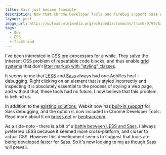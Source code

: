 ```yaml
---
title: Sass just became feasible
description: Now that Chrome Developer Tools and Firebug support Sass debugging, CSS pre-processors have a viable future.
layout: post
image_url: https://upload.wikimedia.org/wikipedia/commons/thumb/9/96/Sass_Logo_Color.svg/1280px-Sass_Logo_Color.svg.png
tags:
  - dev
  - CSS
  - front-end
---
```


I've been interested in CSS pre-processors for a while. They solve the inherent CSS problem of repeatable code blocks, and thus enable [grid systems](http://semantic.gs/) that don't [litter markup with "styling" classes](http://webdesignernotebook.com/css/are-css-frameworks-evil/).

It seems to me that [LESS](http://lesscss.org/) and [Sass](http://sass-lang.com/) always had one Achilles heel - debugging. Right clicking on an element that is styled incorrectly and inspecting it is absolutely essential to the process of styling a web page, and without that, these tools had no future. I now believe that this problem is behind us.

In addition to the [existing solutions](http://stackoverflow.com/questions/9865302/less-sass-debugging-in-chrome-dev-tools-firebug), Webkit now has [built-in support](http://trac.webkit.org/changeset/123768) for Sass debugging, and the option is now included in Chrome Developer Tools. Read more about it on [bricss.net](http://bricss.net/post/33788072565/using-sass-source-maps-in-webkit-inspector) or [benfrain.com](http://benfrain.com/add-sass-compass-debug-info-for-chrome-web-developer-tools/).

As a side-note - there is a bit of a [battle between LESS and Sass](http://stackoverflow.com/questions/8411066/less-vs-sass-vs). I always preferred LESS because it seemed more cross-platform, and closer to actual CSS. However this development seems to suggest that tools are being developed faster for Sass. So it's now looking to me as though Sass will prevail.
